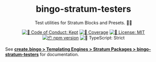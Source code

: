 <h1 align="center">bingo-stratum-testers</h1>

<p align="center">Test utilities for Stratum Blocks and Presets. 🧑‍🔧</p>

<p align="center">
	<a href="https://github.com/bingo-js/bingo/blob/main/.github/CODE_OF_CONDUCT.md" target="_blank"><img alt="🤝 Code of Conduct: Kept" src="https://img.shields.io/badge/%F0%9F%A4%9D_code_of_conduct-kept-21bb42" /></a>
	<a href="https://codecov.io/gh/bingo-js/bingo" target="_blank"><img alt="🧪 Coverage" src="https://img.shields.io/codecov/c/github/bingo-js/bingo?label=%F0%9F%A7%AA%20coverage" /></a>
	<a href="https://github.com/bingo-js/bingo/blob/main/LICENSE.md" target="_blank"><img alt="📝 License: MIT" src="https://img.shields.io/badge/%F0%9F%93%9D_license-MIT-21bb42.svg"></a>
	<a href="http://npmjs.com/package/bingo-stratum-testers"><img alt="📦 npm version" src="https://img.shields.io/npm/v/bingo-stratum-testers?color=21bb42&label=%F0%9F%93%A6%20npm" /></a>
	<img alt="💪 TypeScript: Strict" src="https://img.shields.io/badge/%F0%9F%92%AA_typescript-strict-21bb42.svg" />
</p>

See **[create.bingo > Templating Engines > Stratum Packages > bingo-stratum-testers](https://create.bingo/build/packages/bingo-stratum-testers)** for documentation.
